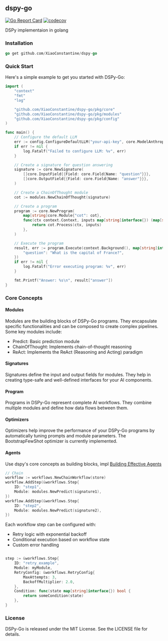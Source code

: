 dspy-go
-------
[![Go Report Card](https://goreportcard.com/badge/github.com/XiaoConstantine/dspy-go)](https://goreportcard.com/report/github.com/XiaoConstantine/dspy-go)
[![codecov](https://codecov.io/gh/XiaoConstantine/dspy-go/graph/badge.svg?token=GGKRLMLXJ9)](https://codecov.io/gh/XiaoConstantine/dspy-go)


DSPy implementaion in golang


### Installation
```go
go get github.com/XiaoConstantine/dspy-go
```

### Quick Start

Here's a simple example to get you started with DSPy-Go:

```go
import (
    "context"
    "fmt"
    "log"

    "github.com/XiaoConstantine/dspy-go/pkg/core"
    "github.com/XiaoConstantine/dspy-go/pkg/modules"
    "github.com/XiaoConstantine/dspy-go/pkg/config"
)

func main() {
    // Configure the default LLM
    err := config.ConfigureDefaultLLM("your-api-key", core.ModelAnthropicSonnet)
    if err != nil {
        log.Fatalf("Failed to configure LLM: %v", err)
    }

    // Create a signature for question answering
    signature := core.NewSignature(
        []core.InputField{{Field: core.Field{Name: "question"}}},
        []core.OutputField{{Field: core.Field{Name: "answer"}}},
    )

    // Create a ChainOfThought module
    cot := modules.NewChainOfThought(signature)

    // Create a program
    program := core.NewProgram(
        map[string]core.Module{"cot": cot},
        func(ctx context.Context, inputs map[string]interface{}) (map[string]interface{}, error) {
            return cot.Process(ctx, inputs)
        },
    )

    // Execute the program
    result, err := program.Execute(context.Background(), map[string]interface{}{
        "question": "What is the capital of France?",
    })
    if err != nil {
        log.Fatalf("Error executing program: %v", err)
    }

    fmt.Printf("Answer: %s\n", result["answer"])
}
```

### Core Concepts

#### Modules
Modules are the building blocks of DSPy-Go programs. They encapsulate specific functionalities and can be composed to create complex pipelines. Some key modules include:

* Predict: Basic prediction module
* ChainOfThought: Implements chain-of-thought reasoning
* ReAct: Implements the ReAct (Reasoning and Acting) paradigm


#### Signatures
Signatures define the input and output fields for modules. They help in creating type-safe and well-defined interfaces for your AI components.


#### Program
Programs in DSPy-Go represent complete AI workflows. They combine multiple modules and define how data flows between them.


#### Optimizers
Optimizers help improve the performance of your DSPy-Go programs by automatically tuning prompts and module parameters. The BootstrapFewShot optimizer is currently implemented.


#### Agents
Use dspy's core concepts as building blocks, impl [Building Effective Agents](https://github.com/anthropics/anthropic-cookbook/tree/main/patterns/agents)

```go
// Chain
workflow := workflows.NewChainWorkflow(store)
workflow.AddStep(&workflows.Step{
    ID: "step1",
    Module: modules.NewPredict(signature1),
})
workflow.AddStep(&workflows.Step{
    ID: "step2", 
    Module: modules.NewPredict(signature2),
})
```
Each workflow step can be configured with:
* Retry logic with exponential backoff
* Conditional execution based on workflow state
* Custom error handling

```go

step := &workflows.Step{
    ID: "retry_example",
    Module: myModule,
    RetryConfig: &workflows.RetryConfig{
        MaxAttempts: 3,
        BackoffMultiplier: 2.0,
    },
    Condition: func(state map[string]interface{}) bool {
        return someCondition(state)
    },
}
```


### License
DSPy-Go is released under the MIT License. See the LICENSE file for details.
